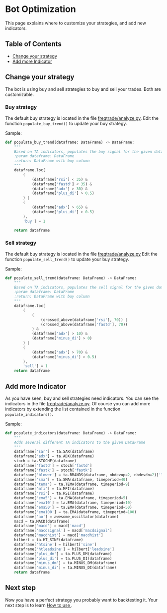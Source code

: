 # Bot Optimization
This page explains where to customize your strategies, and add new 
indicators. 

## Table of Contents
- [Change your strategy](#change-your-strategy)
- [Add more Indicator](#add-more-indicator)

## Change your strategy
The bot is using buy and sell strategies to buy and sell your trades. 
Both are customizable.

### Buy strategy
The default buy strategy is located in the file 
[freqtrade/analyze.py](https://github.com/gcarq/freqtrade/blob/develop/freqtrade/analyze.py#L73-L92). 
Edit the function `populate_buy_trend()` to update your buy strategy.

Sample:
```python
def populate_buy_trend(dataframe: DataFrame) -> DataFrame:
    """
    Based on TA indicators, populates the buy signal for the given dataframe
    :param dataframe: DataFrame
    :return: DataFrame with buy column
    """
    dataframe.loc[
        (
            (dataframe['rsi'] < 35) &
            (dataframe['fastd'] < 35) &
            (dataframe['adx'] > 30) &
            (dataframe['plus_di'] > 0.5)
        ) |
        (
            (dataframe['adx'] > 65) &
            (dataframe['plus_di'] > 0.5)
        ),
        'buy'] = 1

    return dataframe
```

### Sell strategy
The default buy strategy is located in the file 
[freqtrade/analyze.py](https://github.com/gcarq/freqtrade/blob/develop/freqtrade/analyze.py#L95-L115)
Edit the function `populate_sell_trend()` to update your buy strategy.

Sample:
```python
def populate_sell_trend(dataframe: DataFrame) -> DataFrame:
    """
    Based on TA indicators, populates the sell signal for the given dataframe
    :param dataframe: DataFrame
    :return: DataFrame with buy column
    """
    dataframe.loc[
        (
            (
                (crossed_above(dataframe['rsi'], 70)) |
                (crossed_above(dataframe['fastd'], 70))
            ) &
            (dataframe['adx'] > 10) &
            (dataframe['minus_di'] > 0)
        ) |
        (
            (dataframe['adx'] > 70) &
            (dataframe['minus_di'] > 0.5)
        ),
        'sell'] = 1
    return dataframe
```

## Add more Indicator
As you have seen, buy and sell strategies need indicators. You can see 
the indicators in the file 
[freqtrade/analyze.py](https://github.com/gcarq/freqtrade/blob/develop/freqtrade/analyze.py#L95-L115).
Of course you can add more indicators by extending the list contained in
the function `populate_indicators()`.

Sample:
```python
def populate_indicators(dataframe: DataFrame) -> DataFrame:
    """
    Adds several different TA indicators to the given DataFrame
    """
    dataframe['sar'] = ta.SAR(dataframe)
    dataframe['adx'] = ta.ADX(dataframe)
    stoch = ta.STOCHF(dataframe)
    dataframe['fastd'] = stoch['fastd']
    dataframe['fastk'] = stoch['fastk']
    dataframe['blower'] = ta.BBANDS(dataframe, nbdevup=2, nbdevdn=2)['lowerband']
    dataframe['sma'] = ta.SMA(dataframe, timeperiod=40)
    dataframe['tema'] = ta.TEMA(dataframe, timeperiod=9)
    dataframe['mfi'] = ta.MFI(dataframe)
    dataframe['rsi'] = ta.RSI(dataframe)
    dataframe['ema5'] = ta.EMA(dataframe, timeperiod=5)
    dataframe['ema10'] = ta.EMA(dataframe, timeperiod=10)
    dataframe['ema50'] = ta.EMA(dataframe, timeperiod=50)
    dataframe['ema100'] = ta.EMA(dataframe, timeperiod=100)
    dataframe['ao'] = awesome_oscillator(dataframe)
    macd = ta.MACD(dataframe)
    dataframe['macd'] = macd['macd']
    dataframe['macdsignal'] = macd['macdsignal']
    dataframe['macdhist'] = macd['macdhist']
    hilbert = ta.HT_SINE(dataframe)
    dataframe['htsine'] = hilbert['sine']
    dataframe['htleadsine'] = hilbert['leadsine']
    dataframe['plus_dm'] = ta.PLUS_DM(dataframe)
    dataframe['plus_di'] = ta.PLUS_DI(dataframe)
    dataframe['minus_dm'] = ta.MINUS_DM(dataframe)
    dataframe['minus_di'] = ta.MINUS_DI(dataframe)
    return dataframe
```


## Next step
Now you have a perfect strategy you probably want to backtesting it. 
Your next step is to learn [How to use ](https://github.com/gcarq/freqtrade/blob/develop/docs/backtesting.md).
